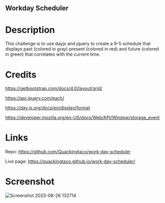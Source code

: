 ## Workday Scheduler

# Description
This challenge is to use dayjs and jquery to create a 9-5 schedule that displays past (colored in gray) present (colored in red) and future (colored in green) that correlates with the current time. 

# Credits
https://getbootstrap.com/docs/4.0/layout/grid/


https://api.jquery.com/each/


https://day.js.org/docs/en/display/format


https://developer.mozilla.org/en-US/docs/Web/API/Window/storage_event

# Links
Repo: https://github.com/Quackingtaco/work-day-scheduler


Live page: https://quackingtaco.github.io/work-day-scheduler/

# Screenshot
![Screenshot 2023-08-26 132714](https://github.com/Quackingtaco/work-day-scheduler/assets/139652383/a42bef5a-064d-4d70-ac8a-cddfa183e3fe)